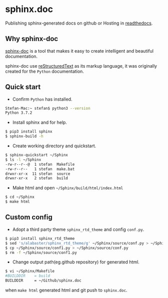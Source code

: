 # sphinx.doc

Publishing sphinx-generated docs on github or Hosting in [readthedocs](https://readthedocs.org).

## Why sphinx-doc

[sphinx-doc](http://www.sphinx-doc.org/en/master/) is a tool that makes it easy to create intelligent and beautiful documentation.

sphinx-doc use [reStructuredText](http://www.pythondoc.com/sphinx/contents.html) as its markup language, it was originally created for the ``Python`` documentation.

## Quick start

- Confirm ``Python`` has installed.

```bash
Stefan-Mac:~ stefan$ python3 --version
Python 3.7.2
```

- Install sphinx and for help.

```bash
$ pip3 install sphinx
$ sphinx-build -h
```

- Create working directory and quickstart.

```bash
$ sphinx-quickstart ~/Sphinx
$ ls -l ~/Sphinx
-rw-r--r--@  1 stefan  Makefile
-rw-r--r--   1 stefan  make.bat
drwxr-xr-x  11 stefan  source
drwxr-xr-x   2 stefan  build
```

- Make html and open ``~/Sphinx/build/html/index.html``

```bash
$ cd ~/Sphinx
$ make html
```

## Custom config

- Adopt a third party theme ``sphinx_rtd_theme`` and config ``conf.py``.

```bash
$ pip3 install sphinx_rtd_theme
$ sed 's/alabaster/sphinx_rtd_theme/g' ~/Sphinx/source/conf.py > ~/Sphinx/source/conf1.py
$ cp ~/Sphinx/source/conf1.py > ~/Sphinx/source/conf.py
$ rm -f ~/Sphinx/source/conf1.py
```

- Change output path(eg.github repository) for generated html.

```bash
$ vi ~/Sphinx/Makefile
#BUILDDIR    = build
BUILDDIR     = ~/Github/sphinx.doc
```

when ``make html`` generated html and git push to ``sphinx.doc``.








